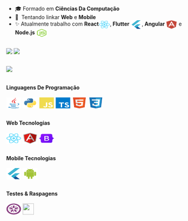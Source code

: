 <div>
    <h2 dir="auto"></h2>
    <ul dir="auto">
    <li><g-emoji class="g-emoji" alias="mortar_board" >🎓</g-emoji> Formado em <strong>Ciências Da Computação</strong></li>
    <li><g-emoji class="g-emoji" alias="seedling" >📱</g-emoji> &nbsp;Tentando linkar <strong>Web</strong> e <strong>Mobile</strong></li>
    <li><g-emoji class="g-emoji" alias="sparkles" >✨</g-emoji> Atualmente trabalho com <strong>React<a target="_blank" rel="noopener noreferrer" href="https://github.com/devicons/devicon/blob/master/icons/react/react-original.svg"><img align="center" height="22.5" width="30" src="https://github.com/devicons/devicon/blob/master/icons/react/react-original.svg" style="max-width: 100%;"></a></strong>,<strong> Flutter </strong><a target="_blank" rel="noopener noreferrer" href="https://github.com/devicons/devicon/blob/master/icons/flutter/flutter-original.svg"><img align="center" height="22.5" width="30" src="https://github.com/devicons/devicon/blob/master/icons/flutter/flutter-original.svg" style="max-width: 100%;"></a>,<strong> Angular </strong><a target="_blank" rel="noopener noreferrer" href="https://github.com/devicons/devicon/blob/master/icons/angularjs/angularjs-plain.svg"><img align="center" height="22.5" width="30" src="https://github.com/devicons/devicon/blob/master/icons/angularjs/angularjs-plain.svg"></a> e <strong> Node.js </strong><a target="_blank" rel="noopener noreferrer" href="https://github.com/devicons/devicon/blob/master/icons/nodejs/nodejs-plain.svg"><img align="center" height="22.5" width="30" src="https://github.com/devicons/devicon/blob/master/icons/nodejs/nodejs-plain.svg"></a></li>
    </ul>
</div>
<h2 dir="auto"></h2>
<a href="mailto:mateusccabr@gmail.com"><img src="https://camo.githubusercontent.com/927d6b3961fa048ff7303daf291cb5869dfa25018997cf8c1373c2f6a85b1458/68747470733a2f2f696d672e736869656c64732e696f2f62616467652f2d476d61696c2d2532333333333f7374796c653d666f722d7468652d6261646765266c6f676f3d676d61696c266c6f676f436f6c6f723d7768697465" data-canonical-src="https://img.shields.io/badge/-Gmail-%23333?style=for-the-badge&amp;logo=gmail&amp;logoColor=white" style="max-width: 100%;"></a>
<a href="https://www.linkedin.com/in/cabraiz/" rel="nofollow"><img src="https://camo.githubusercontent.com/c00f87aeebbec37f3ee0857cc4c20b21fefde8a96caf4744383ebfe44a47fe3f/68747470733a2f2f696d672e736869656c64732e696f2f62616467652f2d4c696e6b6564496e2d2532333030373742353f7374796c653d666f722d7468652d6261646765266c6f676f3d6c696e6b6564696e266c6f676f436f6c6f723d7768697465" data-canonical-src="https://img.shields.io/badge/-LinkedIn-%230077B5?style=for-the-badge&amp;logo=linkedin&amp;logoColor=white" style="max-width: 100%;"></a>
<h2 dir="auto"></h2>
<img height="180em" src="https://github-readme-stats.vercel.app/api/top-langs/?username=cabraiz&layout=compact&theme=dracula" style="max-width: 100%;">
<h2 dir="auto"></h2>
<h4 dir="auto">Linguagens De Programação</h4>
<div>
  <a target="_blank" rel="noopener noreferrer" href="https://github.com/devicons/devicon/blob/master/icons/java/java-original.svg"><img align="center" height="30" width="40" src="https://github.com/devicons/devicon/blob/master/icons/java/java-original.svg" style="max-width: 100%;"></a>
  <a target="_blank" rel="noopener noreferrer" href="https://github.com/devicons/devicon/blob/master/icons/python/python-original.svg"><img align="center" height="30" width="40" src="https://github.com/devicons/devicon/blob/master/icons/python/python-original.svg" style="max-width: 100%;"></a>
  <a target="_blank" rel="noopener noreferrer" href="https://raw.githubusercontent.com/devicons/devicon/master/icons/javascript/javascript-plain.svg"><img align="center" height="30" width="40" src="https://raw.githubusercontent.com/devicons/devicon/master/icons/javascript/javascript-plain.svg" style="max-width: 100%;"></a>
  <a target="_blank" rel="noopener noreferrer" href="https://github.com/devicons/devicon/blob/master/icons/typescript/typescript-original.svg"><img align="center" height="30" width="40" src="https://github.com/devicons/devicon/blob/master/icons/typescript/typescript-original.svg" style="max-width: 100%;"></a>
  <a target="_blank" rel="noopener noreferrer" href="https://raw.githubusercontent.com/devicons/devicon/master/icons/html5/html5-original.svg"><img align="center" height="30" width="40" src="https://raw.githubusercontent.com/devicons/devicon/master/icons/html5/html5-original.svg" style="max-width: 100%;"></a>
  <a target="_blank" rel="noopener noreferrer" href="https://raw.githubusercontent.com/devicons/devicon/master/icons/css3/css3-original.svg"><img align="center" height="30" width="40" src="https://raw.githubusercontent.com/devicons/devicon/master/icons/css3/css3-original.svg" style="max-width: 100%;"></a>
</div>
<h2 dir="auto"></h2>
<h4 dir="auto">Web Tecnologias</h4>
<div>
  <a target="_blank" rel="noopener noreferrer" href="https://github.com/devicons/devicon/blob/master/icons/react/react-original.svg"><img align="center" height="30" width="40" src="https://github.com/devicons/devicon/blob/master/icons/react/react-original.svg" style="max-width: 100%;"></a>
  <a target="_blank" rel="noopener noreferrer" href="https://github.com/devicons/devicon/blob/master/icons/angularjs/angularjs-original.svg"><img align="center" height="30" width="40" src="https://raw.githubusercontent.com/devicons/devicon/master/icons/angularjs/angularjs-original.svg" style="max-width: 100%;"></a>
  <a target="_blank" rel="noopener noreferrer" href="https://github.com/devicons/devicon/blob/master/icons/bootstrap/bootstrap-original.svg"><img align="center" height="30" width="40" src="https://github.com/devicons/devicon/raw/master/icons/bootstrap/bootstrap-original.svg" style="max-width: 100%;"></a>
</div>
<h2 dir="auto"></h2>
<h4 dir="auto">Mobile Tecnologias</h4>
<div>
  <a target="_blank" rel="noopener noreferrer" href="https://github.com/devicons/devicon/blob/master/icons/flutter/flutter-original.svg"><img align="center" height="30" width="40" src="https://github.com/devicons/devicon/blob/master/icons/flutter/flutter-original.svg" style="max-width: 100%;"></a>
  <a target="_blank" rel="noopener noreferrer" href="https://github.com/devicons/devicon/blob/master/icons/android/android-original.svg"><img align="center" height="30" width="40" src="https://github.com/devicons/devicon/blob/master/icons/android/android-original.svg" style="max-width: 100%;"></a>
</div>
<h2 dir="auto"></h2>
<h4 dir="auto">Testes & Raspagens</h4>
<div>
  <a target="_blank" rel="noopener noreferrer" href="https://github.com/devicons/devicon/blob/master/icons/jasmine/jasmine-plain.svg"><img align="center" height="30" width="40" src="https://github.com/devicons/devicon/blob/master/icons/jasmine/jasmine-plain.svg" style="max-width: 100%;"></a>
  <a target="_blank" rel="noopener noreferrer" href="https://avatars0.githubusercontent.com/u/983927?v=3&s=400"><img align="center" height="30" width="30" src="https://avatars0.githubusercontent.com/u/983927?v=3&s=400" style="max-width: 100%;"></a>
</div>
<h2 dir="auto"></h2>
